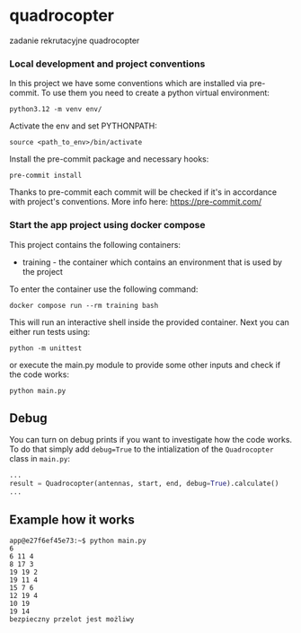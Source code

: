 # quadrocopter
zadanie rekrutacyjne quadrocopter

### Local development and project conventions
In this project we have some conventions which are installed via pre-commit.
To use them you need to create a python virtual environment:
```shell
python3.12 -m venv env/
```

Activate the env and set PYTHONPATH:
```shell
source <path_to_env>/bin/activate
```

Install the pre-commit package and necessary hooks:
```shell
pre-commit install
```

Thanks to pre-commit each commit will be checked if it's in accordance with
project's conventions.
More info here: https://pre-commit.com/


### Start the app project using docker compose
This project contains the following containers:
- training - the container which contains an environment that is used by the project

To enter the container use the following command:
```shell
docker compose run --rm training bash
```
This will run an interactive shell inside the provided container. Next you can either run
tests using:
```shell
python -m unittest
```
or execute the main.py module to provide some other inputs and check if the code works:
```shell
python main.py
```

## Debug
You can turn on debug prints if you want to investigate how the code works. To do that
simply add `debug=True` to the intialization of the `Quadrocopter` class in `main.py`:
```python
...
result = Quadrocopter(antennas, start, end, debug=True).calculate()
...
```

## Example how it works
```shell
app@e27f6ef45e73:~$ python main.py 
6
6 11 4
8 17 3
19 19 2
19 11 4
15 7 6
12 19 4
10 19
19 14
bezpieczny przelot jest możliwy
```
